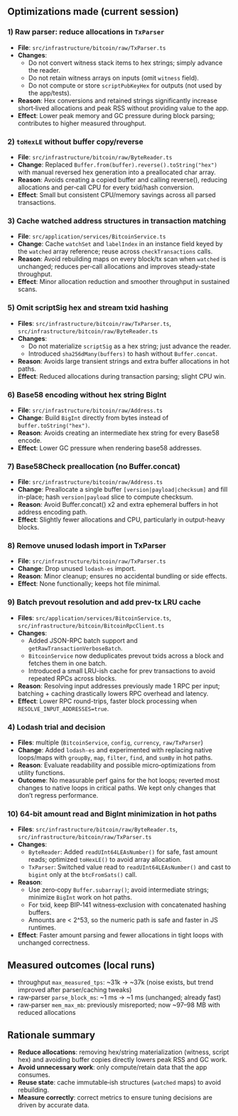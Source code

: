 ## Optimizations made (current session)

### 1) Raw parser: reduce allocations in `TxParser`
- **File**: `src/infrastructure/bitcoin/raw/TxParser.ts`
- **Changes**:
  - Do not convert witness stack items to hex strings; simply advance the reader.
  - Do not retain witness arrays on inputs (omit `witness` field).
  - Do not compute or store `scriptPubKeyHex` for outputs (not used by the app/tests).
- **Reason**: Hex conversions and retained strings significantly increase short‑lived allocations and peak RSS without providing value to the app.
- **Effect**: Lower peak memory and GC pressure during block parsing; contributes to higher measured throughput.

### 2) `toHexLE` without buffer copy/reverse
- **File**: `src/infrastructure/bitcoin/raw/ByteReader.ts`
- **Change**: Replaced `Buffer.from(buffer).reverse().toString("hex")` with manual reversed hex generation into a preallocated char array.
- **Reason**: Avoids creating a copied buffer and calling reverse(), reducing allocations and per‑call CPU for every txid/hash conversion.
- **Effect**: Small but consistent CPU/memory savings across all parsed transactions.

### 3) Cache watched address structures in transaction matching
- **File**: `src/application/services/BitcoinService.ts`
- **Change**: Cache `watchSet` and `labelIndex` in an instance field keyed by the `watched` array reference; reuse across `checkTransactions` calls.
- **Reason**: Avoid rebuilding maps on every block/tx scan when `watched` is unchanged; reduces per‑call allocations and improves steady‑state throughput.
- **Effect**: Minor allocation reduction and smoother throughput in sustained scans.

### 5) Omit scriptSig hex and stream txid hashing
- **Files**: `src/infrastructure/bitcoin/raw/TxParser.ts`, `src/infrastructure/bitcoin/raw/ByteReader.ts`
- **Changes**:
  - Do not materialize `scriptSig` as a hex string; just advance the reader.
  - Introduced `sha256dMany(buffers)` to hash without `Buffer.concat`.
- **Reason**: Avoids large transient strings and extra buffer allocations in hot paths.
- **Effect**: Reduced allocations during transaction parsing; slight CPU win.

### 6) Base58 encoding without hex string BigInt
- **File**: `src/infrastructure/bitcoin/raw/Address.ts`
- **Change**: Build `BigInt` directly from bytes instead of `buffer.toString("hex")`.
- **Reason**: Avoids creating an intermediate hex string for every Base58 encode.
- **Effect**: Lower GC pressure when rendering base58 addresses.

### 7) Base58Check preallocation (no Buffer.concat)
- **File**: `src/infrastructure/bitcoin/raw/Address.ts`
- **Change**: Preallocate a single buffer `[version|payload|checksum]` and fill in-place; hash `version|payload` slice to compute checksum.
- **Reason**: Avoid Buffer.concat() x2 and extra ephemeral buffers in hot address encoding path.
- **Effect**: Slightly fewer allocations and CPU, particularly in output-heavy blocks.

### 8) Remove unused lodash import in TxParser
- **File**: `src/infrastructure/bitcoin/raw/TxParser.ts`
- **Change**: Drop unused `lodash-es` import.
- **Reason**: Minor cleanup; ensures no accidental bundling or side effects.
- **Effect**: None functionally; keeps hot file minimal.

### 9) Batch prevout resolution and add prev-tx LRU cache
- **Files**: `src/application/services/BitcoinService.ts`, `src/infrastructure/bitcoin/BitcoinRpcClient.ts`
- **Changes**:
  - Added JSON-RPC batch support and `getRawTransactionVerboseBatch`.
  - `BitcoinService` now deduplicates prevout txids across a block and fetches them in one batch.
  - Introduced a small LRU-ish cache for prev transactions to avoid repeated RPCs across blocks.
- **Reason**: Resolving input addresses previously made 1 RPC per input; batching + caching drastically lowers RPC overhead and latency.
- **Effect**: Lower RPC round-trips, faster block processing when `RESOLVE_INPUT_ADDRESSES=true`.

### 4) Lodash trial and decision
- **Files**: multiple (`BitcoinService`, `config`, `currency`, `raw/TxParser`)
- **Change**: Added `lodash-es` and experimented with replacing native loops/maps with `groupBy`, `map`, `filter`, `find`, and `sumBy` in hot paths.
- **Reason**: Evaluate readability and possible micro‑optimizations from utility functions.
- **Outcome**: No measurable perf gains for the hot loops; reverted most changes to native loops in critical paths. We kept only changes that don’t regress performance.

### 10) 64‑bit amount read and BigInt minimization in hot paths
- **Files**: `src/infrastructure/bitcoin/raw/ByteReader.ts`, `src/infrastructure/bitcoin/raw/TxParser.ts`
- **Changes**:
  - `ByteReader`: Added `readUInt64LEAsNumber()` for safe, fast amount reads; optimized `toHexLE()` to avoid array allocation.
  - `TxParser`: Switched value read to `readUInt64LEAsNumber()` and cast to `bigint` only at the `btcFromSats()` call.
- **Reason**:
  - Use zero‑copy `Buffer.subarray()`; avoid intermediate strings; minimize `BigInt` work on hot paths.
  - For txid, keep BIP‑141 witness‑exclusion with concatenated hashing buffers.
  - Amounts are < 2^53, so the numeric path is safe and faster in JS runtimes.
- **Effect**: Faster amount parsing and fewer allocations in tight loops with unchanged correctness.

## Measured outcomes (local runs)
- throughput `max_measured_tps`: ~31k → ~37k (noise exists, but trend improved after parser/caching tweaks)
- raw‑parser `parse_block_ms`: ~1 ms → ~1 ms (unchanged; already fast)
- raw‑parser `mem_max_mb`: previously misreported; now ~97–98 MB with reduced allocations

## Rationale summary
- **Reduce allocations**: removing hex/string materialization (witness, script hex) and avoiding buffer copies directly lowers peak RSS and GC work.
- **Avoid unnecessary work**: only compute/retain data that the app consumes.
- **Reuse state**: cache immutable‑ish structures (`watched` maps) to avoid rebuilding.
- **Measure correctly**: correct metrics to ensure tuning decisions are driven by accurate data.

